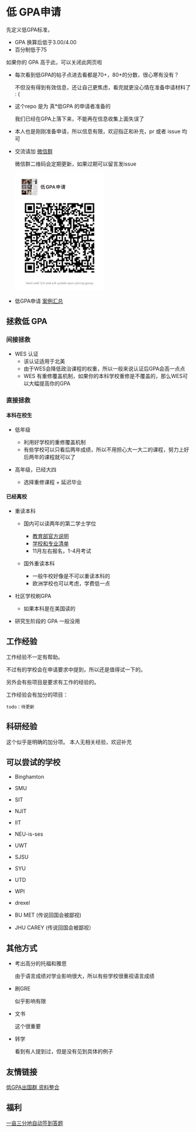 # 低 GPA申请

先定义低GPA标准，

 - GPA 换算后低于3.00/4.00
 - 百分制低于75
 
如果你的 GPA 高于此，可以关闭此网页啦


* 每次看到低GPA的帖子点进去看都是70+，80+的分数，很心寒有没有？

  不但没有得到有效信息，还让自己更焦虑，看完就更没心情在准备申请材料了 : ( 
  
* 这个repo 是为 真*低GPA 的申请者准备的

  我们已经在GPA上落下来，不能再在信息收集上面失误了

* 本人也是刚刚准备申请，所以信息有限，欢迎指正和补充，pr 或者 issue 均可

* 交流请加 [微信群](assets/wechat_group.jpg) 

  微信群二维码会定期更新，如果过期可以留言发issue

  <img src="assets/wechat_group.jpg" witdh="240px" height="320px">

* 低GPA申请 [案例汇总](sample.md)

## 拯救低 GPA 

### 间接拯救

* WES 认证
  - 该认证适用于北美
  - 由于WES会降低政治课程的权重，所以一般来说认证后GPA会高一点点
  - WES 有重修覆盖机制，如果你的本科学校重修是不覆盖的，那么WES可以大幅提高你的GPA
  

### 直接拯救
#### 本科在校生

* 低年级
  - 利用好学校的重修覆盖机制
  - 有些学校可以只看后两年成绩，所以不用担心大一大二的课程，努力上好后两年的课程就可以了
  
* 高年级，已经大四
  - 选择重修课程 + 延迟毕业


#### 已经离校

* 重读本科

  - 国内可以读两年的第二学士学位
    - [教育部官方说明](http://www.moe.gov.cn/srcsite/A08/moe_1034/s3883/202007/t20200710_471303.html)
    - [学校和专业清单](http://www.moe.gov.cn/srcsite/A08/moe_1034/s3883/202007/W020200710522563093123.docx)
    - 11月左右报名，1-4月考试
    
  - 国外重读本科
    - 一般牛校好像是不可以重读本科的
    - 欧洲学校也可以考虑，学费低一点
      
* 社区学校刷GPA
  - 如果本科是在美国读的

* 研究生阶段的 GPA 一般没用



## 工作经验

工作经验不一定有帮助。

不过有的学校会在申请要求中提到，所以还是值得试一下的。

另外会有些项目是要求有工作的经验的。

工作经验会有加分的项目：
```text
todo：待更新
```


## 科研经验
这个似乎是明确的加分项。
本人无相关经验，欢迎补充


## 可以尝试的学校


* Binghamton

* SMU

* SIT

* NJIT

* IIT

* NEU-is-ses

* UWT

* SJSU

* SYU

* UTD

* WPI

* drexel

* BU MET (传说回国会被鄙视)

* JHU CAREY  (传说回国会被鄙视）


## 其他方式

* 考出高分的托福和雅思

  由于语言成绩对学业影响很大，所以有些学校很重视语言成绩
  
* 刷GRE

  似乎影响有限

* 文书
  
  这个很重要

* 转学

  看到有人提到过，但是没有见到具体的例子


## 友情链接
[低GPA出国群 资料整合](https://github.com/jackwener/Low-GPA-Go-Abroad)


## 福利
[一亩三分地自动签到答题](https://github.com/harryhare/1point3acres)


